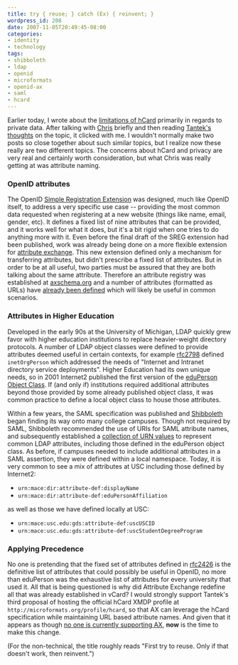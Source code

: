 ```yaml
---
title: try { reuse; } catch (Ex) { reinvent; }
wordpress_id: 208
date: 2007-11-05T20:49:45-08:00
categories:
- identity
- technology
tags:
- shibboleth
- ldap
- openid
- microformats
- openid-ax
- saml
- hcard
---
```

Earlier today, I wrote about the [limitations of hCard][] primarily in regards to private data.  After talking with
[Chris][] briefly and then reading [Tantek's thoughts][] on the topic, it clicked with me.  I wouldn't normally make two
posts so close together about such similar topics, but I realize now these really are two different topics.  The
concerns about hCard and privacy are very real and certainly worth consideration, but what Chris was really getting at
was attribute naming.

[limitations of hCard]: http://willnorris.com/2007/11/hcard-is-not-a-provisioning-engine-for-private-data
[Chris]: http://factoryjoe.com/blog/2007/11/01/hcard-for-openid-simple-registration-and-attribute-exchange/
[Tantek's thoughts]: http://tantek.com/log/2007/11.html#d02t2318

### OpenID attributes ###

The OpenID [Simple Registration Extension][sreg] was designed, much like OpenID itself, to address a very specific use
case -- providing the most common data requested when registering at a new website (things like name, email, gender,
etc).  It defines a fixed list of nine attributes that can be provided, and it works well for what it does, but it's a
bit rigid when one tries to do anything more with it.  Even before the final draft of the SREG extension had been
published, work was already being done on a more flexible extension for [attribute exchange][].  This new extension
defined only a mechanism for transferring attributes, but didn't prescribe a fixed list of attributes.  But in order to
be at all useful, two parties must be assured that they are both talking about the same attribute.  Therefore an
attribute registry was established at [axschema.org][] and a number of attributes (formatted as URLs) have [already been
defined][] which will likely be useful in common scenarios.

[sreg]: http://openid.net/specs/openid-simple-registration-extension-1_0.html
[attribute exchange]: http://openid.net/specs/openid-attribute-exchange-1_0-07.html
[axschema.org]: http://www.axschema.org/
[already been defined]: http://www.axschema.org/types/


### Attributes in Higher Education ###

Developed in the early 90s at the University of Michigan, LDAP quickly grew favor with higher education institutions to
replace heavier-weight directory protocols.  A number of LDAP object classes were defined to provide attributes deemed
useful in certain contexts, for example [rfc2798][] defined `inetOrgPerson` which addressed the needs of "Internet and
Intranet directory service deployments".  Higher Education had its own unique needs, so in 2001 Internet2 published the
first version of the [eduPerson Object Class][].  If (and only if) institutions required additional attributes beyond
those provided by some already published object class, it was common practice to define a local object class to house
those attributes.

Within a few years, the SAML specification was published and [Shibboleth][] began finding its way onto many college
campuses.  Though not required by SAML, Shibboleth recommended the use of URIs for SAML attribute names, and
subsequently established a [collection of URN values][] to represent common LDAP attributes, including those defined in
the eduPerson object class.  As before, if campuses needed to include additional attributes in a SAML assertion, they
were defined within a local namespace.  Today, it is very common to see a mix of attributes at USC including those
defined by Internet2:

 - `urn:mace:dir:attribute-def:displayName`
 - `urn:mace:dir:attribute-def:eduPersonAffiliation`

as well as those we have defined locally at USC:

 - `urn:mace:usc.edu:gds:attribute-def:uscUSCID`
 - `urn:mace:usc.edu:gds:attribute-def:uscStudentDegreeProgram`

[eduperson Object Class]: http://www.educause.edu/eduperson/
[rfc2798]: http://tools.ietf.org/html/rfc2798
[Shibboleth]: http://shibboleth.internet2.edu/
[collection of URN values]: http://www.google.com/search?q=cache:http://middleware.internet2.edu/dir/docs/internet2-mace-dir-saml-attributes-200604.pdf


### Applying Precedence ###

No one is pretending that the fixed set of attributes defined in [rfc2426][] is the definitive list of attributes that
could possibly be useful in OpenID, no more than eduPerson was the exhaustive list of attributes for every university
that used it.  All that is being questioned is why did Attribute Exchange redefine all that was already established in
vCard?  I would strongly support Tantek's third proposal of hosting the official hCard XMDP profile at
`http://microformats.org/profile/hcard`, so that AX can leverage the hCard specification while maintaining URL based
attribute names.  And given that it appears as though [no one is currently supporting AX][openid-support], **now** is
the time to make this change.

[rfc2426]: http://tools.ietf.org/html/rfc2426
[openid-support]: http://willnorris.com/openid-support

(For the non-technical, the title roughly reads "First try to reuse.  Only if that doesn't work, then reinvent.")
